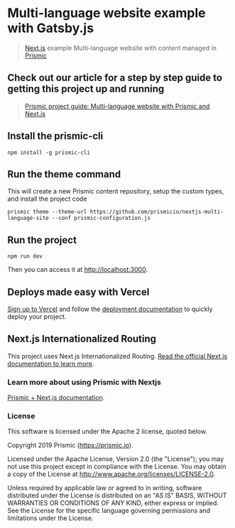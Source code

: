 # Multi-language website example with Gatsby.js
> [Next.js](https://nextjs.org/) example Multi-language website with content managed in [Prismic](https://prismic.io)

## Check out our article for a step by step guide to getting this project up and running
> [Prismic project guide: Multi-language website with Prismic and Next.js](https://user-guides.prismic.io/en/articles/2933718-multi-language-website-with-prismic-and-next-js)


## Install the prismic-cli
```
npm install -g prismic-cli
```

## Run the theme command
This will create a new Prismic content repository, setup the custom types, and install the project code
```
prismic theme --theme-url https://github.com/prismicio/nextjs-multi-language-site --conf prismic-configuration.js

```
## Run the project
```
npm run dev
```
Then you can access it at [http://localhost:3000](http://localhost:3000).


## Deploys made easy with Vercel
[Sign up to Vercel](https://vercel.com/login) and follow the [deployment documentation](https://vercel.com/docs/platform/deployments) to quickly deploy your project.

## Next.js Internationalized Routing 

This project uses Next.js Internationalized Routing. [Read the official Next.js documentation to learn more](https://nextjs.org/docs/advanced-features/i18n-routing).

### Learn more about using Prismic with Nextjs

[Prismic + Next.js documentation](https://prismic.io/docs/reactjs/getting-started/prismic-nextjs).

### License

This software is licensed under the Apache 2 license, quoted below.

Copyright 2019 Prismic (https://prismic.io).

Licensed under the Apache License, Version 2.0 (the "License"); you may not use this project except in compliance with the License. You may obtain a copy of the License at http://www.apache.org/licenses/LICENSE-2.0.

Unless required by applicable law or agreed to in writing, software distributed under the License is distributed on an "AS IS" BASIS, WITHOUT WARRANTIES OR CONDITIONS OF ANY KIND, either express or implied. See the License for the specific language governing permissions and limitations under the License.
